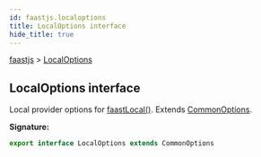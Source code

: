 ```yaml
---
id: faastjs.localoptions
title: LocalOptions interface
hide_title: true
---
```

[faastjs](./faastjs.md) &gt; [LocalOptions](./faastjs.localoptions.md)

## LocalOptions interface

Local provider options for [faastLocal()](./faastjs.faastlocal.md)<!-- -->. Extends [CommonOptions](./faastjs.commonoptions.md)<!-- -->.

<b>Signature:</b>

```typescript
export interface LocalOptions extends CommonOptions 
```